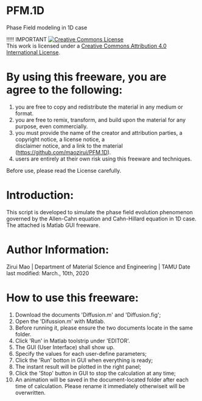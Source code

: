 # PFM.1D
Phase Field modeling in 1D case

!!!!! IMPORTANT
 <a rel="license" href="http://creativecommons.org/licenses/by/4.0/"><img alt="Creative Commons License" style="border-width:0" src="https://i.creativecommons.org/l/by/4.0/88x31.png" /></a><br />This work is licensed under a <a rel="license" href="http://creativecommons.org/licenses/by/4.0/">Creative Commons Attribution 4.0 International License</a>.

# By using this freeware, you are agree to the following:    
   1. you are free to copy and redistribute the material in any medium or format.
   2. you are free to remix, transform, and build upon the material for any purpose, even commercially.
   3. you must provide the name of the creator and attribution parties, a copyright notice, a license notice, a  
      disclaimer notice, and a link to the material (https://github.com/maozirui/PFM.1D).
   4. users are entirely at their own risk using this freeware and techniques. 
 
 Before use, please read the License carefully.

 
# Introduction:   
This script is developed to simulate the phase field evolution phenomenon governed by the Allen-Cahn equation and Cahn-Hillard equation in 1D case. The attached is Matlab GUI freeware. 

# Author Information:   
Zirui Mao | Department of Material Science and Engineering | TAMU
Date last modified: March., 10th, 2020

# How to use this freeware:   
1. Download the documents 'Diffusion.m' and 'Diffusion.fig'; 
2. Open the 'Difussion.m' with Matlab.              
3. Before running it, please ensure the two documents locate in the same folder.                                               
4. Click 'Run' in Matlab toolstrip under 'EDITOR'. 
5. The GUI (User Interface) shall show up.
6. Specify the values for each user-define parameters;     
7. Click the 'Run' botton in GUI when everything is ready;  
8. The instant result will be plotted in the right panel;   
9. Click the 'Stop' button in GUI to stop the calculation at any time;
10. An animation will be saved in the document-located folder after each time of calculation. Please rename it immediately otherwiseit will be overwritten.

